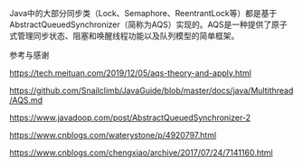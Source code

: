 Java中的大部分同步类（Lock、Semaphore、ReentrantLock等）都是基于AbstractQueuedSynchronizer（简称为AQS）实现的。AQS是一种提供了原子式管理同步状态、阻塞和唤醒线程功能以及队列模型的简单框架。







参考与感谢

https://tech.meituan.com/2019/12/05/aqs-theory-and-apply.html



https://github.com/Snailclimb/JavaGuide/blob/master/docs/java/Multithread/AQS.md



https://www.javadoop.com/post/AbstractQueuedSynchronizer-2



https://www.cnblogs.com/waterystone/p/4920797.html

https://www.cnblogs.com/chengxiao/archive/2017/07/24/7141160.html